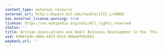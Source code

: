 ```yaml
---
content_type: external-resource
external_url: http://dspace.mit.edu/handle/1721.1/49802
has_external_license_warning: true
license: https://en.wikipedia.org/wiki/All_rights_reserved
status: ''
title: Artisan Associations and Small Business Development in the 'Third' Italy
uid: 04b67e4b-486b-4473-83c5-8bba9f603683
wayback_url: ''
---
```

